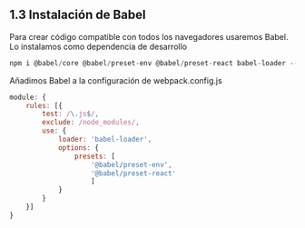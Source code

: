 ## 1.3 Instalación de Babel

Para crear código compatible con todos los navegadores usaremos Babel.
Lo instalamos como dependencia de desarrollo

``` javascript
npm i @babel/core @babel/preset-env @babel/preset-react babel-loader --save-dev
```

Añadimos Babel a la configuración de webpack.config.js

``` javascript
module: {
    rules: [{
        test: /\.js$/,
        exclude: /node_modules/,
        use: {
            loader: 'babel-loader',
            options: {
                presets: [
                    '@babel/preset-env', 
                    '@babel/preset-react'
                    ]
            }
        }
    }]
}
```

